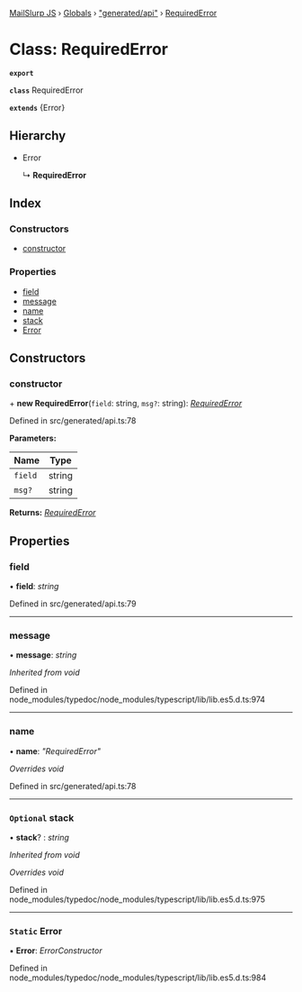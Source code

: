 [MailSlurp JS](../README.md) › [Globals](../globals.md) › ["generated/api"](../modules/_generated_api_.md) › [RequiredError](_generated_api_.requirederror.md)

# Class: RequiredError

**`export`** 

**`class`** RequiredError

**`extends`** {Error}

## Hierarchy

* Error

  ↳ **RequiredError**

## Index

### Constructors

* [constructor](_generated_api_.requirederror.md#constructor)

### Properties

* [field](_generated_api_.requirederror.md#field)
* [message](_generated_api_.requirederror.md#message)
* [name](_generated_api_.requirederror.md#name)
* [stack](_generated_api_.requirederror.md#optional-stack)
* [Error](_generated_api_.requirederror.md#static-error)

## Constructors

###  constructor

\+ **new RequiredError**(`field`: string, `msg?`: string): *[RequiredError](_generated_api_.requirederror.md)*

Defined in src/generated/api.ts:78

**Parameters:**

Name | Type |
------ | ------ |
`field` | string |
`msg?` | string |

**Returns:** *[RequiredError](_generated_api_.requirederror.md)*

## Properties

###  field

• **field**: *string*

Defined in src/generated/api.ts:79

___

###  message

• **message**: *string*

*Inherited from void*

Defined in node_modules/typedoc/node_modules/typescript/lib/lib.es5.d.ts:974

___

###  name

• **name**: *"RequiredError"*

*Overrides void*

Defined in src/generated/api.ts:78

___

### `Optional` stack

• **stack**? : *string*

*Inherited from void*

*Overrides void*

Defined in node_modules/typedoc/node_modules/typescript/lib/lib.es5.d.ts:975

___

### `Static` Error

▪ **Error**: *ErrorConstructor*

Defined in node_modules/typedoc/node_modules/typescript/lib/lib.es5.d.ts:984
